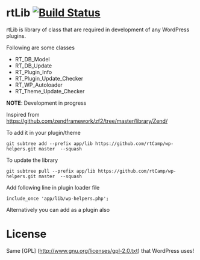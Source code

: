 rtLib [![Build Status](https://travis-ci.org/rtCamp/wp-helpers.png)](https://travis-ci.org/rtCamp/wp-helpers)
==========

rtLib is library of class that are required in development of any WordPress plugins.

Following are some classes

* RT_DB_Model
* RT_DB_Update
* RT_Plugin_Info
* RT_Plugin_Update_Checker
* RT_WP_Autoloader
* RT_Theme_Update_Checker

**NOTE**: Development in progress

Inspired from https://github.com/zendframework/zf2/tree/master/library/Zend/

To add it in your plugin/theme
```
git subtree add --prefix app/lib https://github.com/rtCamp/wp-helpers.git master  --squash
```

To update the library
```
git subtree pull --prefix app/lib https://github.com/rtCamp/wp-helpers.git master  --squash
```

Add following line in plugin loader file

```
include_once 'app/lib/wp-helpers.php';
```

Alternatively you can add as a plugin also

License
========

Same [GPL] (http://www.gnu.org/licenses/gpl-2.0.txt) that WordPress uses!

